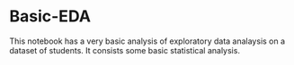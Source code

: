 # Basic-EDA
This notebook has a very basic analysis of exploratory data analaysis on a dataset of students. It consists some basic statistical analysis. 
